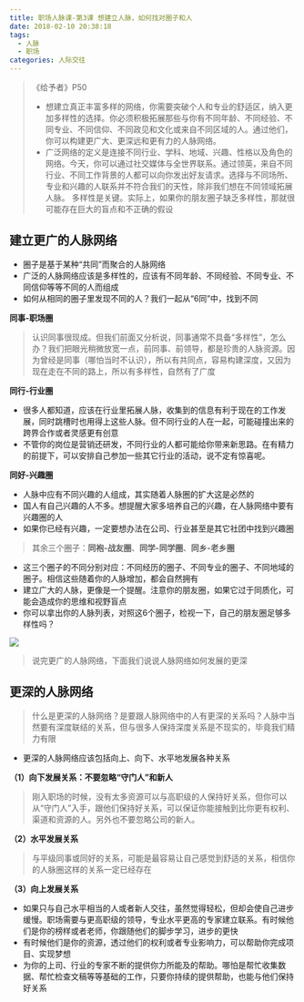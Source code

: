 ```yaml
---
title: 职场人脉课-第3课 想建立人脉，如何找对圈子和人
date: 2018-02-10 20:38:18
tags: 
  - 人脉
  - 职场
categories: 人际交往
---
```


> 《给予者》P50
> - 想建立真正丰富多样的网络，你需要突破个人和专业的舒适区，纳入更加多样性的选择。你必须积极拓展那些与你有不同年龄、不同经验、不同专业、不同信仰、不同政见和文化或来自不同区域的人。通过他们，你可以构建更广大、更深远和更有力的人脉网络。
> - 广泛网络的定义是连接不同行业、学科、地域、兴趣、性格以及角色的网络。今天，你可以通过社交媒体与全世界联系。通过领英，来自不同行业、不同工作背景的人都可以向你发出好友请求。选择与不同场所、专业和兴趣的人联系并不符合我们的天性，除非我们想在不同领域拓展人脉。
多样性是关键。实际上，如果你的朋友圈子缺乏多样性，那就很可能存在巨大的盲点和不正确的假设

建立更广的人脉网络
---

- 圈子是基于某种“共同”而聚合的人脉网络
- 广泛的人脉网络应该是多样性的，应该有不同年龄、不同经验、不同专业、不同信仰等等不同的人而组成
- 如何从相同的圈子里发现不同的人？我们一起从“6同”中，找到不同

<!--more-->

**同事-职场圈**

> 认识同事很现成。但我们前面又分析说，同事通常不具备“多样性”，怎么办？我们把眼光稍微放宽一点，前同事、前领导，都是珍贵的人脉资源。因为曾经是同事（哪怕当时不认识），所以有共同点，容易构建深度，又因为现在走在不同的路上，所以有多样性，自然有了广度

**同行-行业圈**

- 很多人都知道，应该在行业里拓展人脉，收集到的信息有利于现在的工作发展，同时跳槽时也用得上这些人脉。但不同行业的人在一起，可能碰撞出来的跨界合作或者灵感更有创意
- 不管你的岗位是营销还研发，不同行业的人都可能给你带来新思路。在有精力的前提下，可以安排自己参加一些其它行业的活动，说不定有惊喜呢。

**同好-兴趣圈**

- 人脉中应有不同兴趣的人组成，其实随着人脉圈的扩大这是必然的
- 国人有自己兴趣的人不多。想提醒大家多培养自己的兴趣，在人脉网络中要有兴趣圈的人
- 如果你已经有兴趣，一定要想办法在公司、行业甚至是其它社团中找到兴趣圈

> 其余三个圈子：**同袍-战友圈**、**同学-同学圈**、**同乡-老乡圈**

- 这三个圈子的不同分别对应：不同经历的圈子、不同专业的圈子、不同地域的圈子。相信这些随着你的人脉增加，都会自然拥有
- 建立广大的人脉，更像是一个提醒。注意你的朋友圈，如果它过于同质化，可能会造成你的思维和视野盲点
- 你可以拿出你的人脉列表，对照这6个圈子，检视一下，自己的朋友圈足够多样性吗？

![](http://7xq6al.com1.z0.glb.clouddn.com/quanzi.jpeg)

> 说完更广的人脉网络，下面我们说说人脉网络如何发展的更深

更深的人脉网络
---

> 什么是更深的人脉网络？是要跟人脉网络中的人有更深的关系吗？人脉中当然要有深度联结的关系，但与很多人保持深度关系是不现实的，毕竟我们精力有限

- 更深的人脉网络应该包括向上、向下、水平地发展各种关系

**（1）向下发展关系：不要忽略“守门人”和新人**

> 刚入职场的时候，没有太多资源可以与高职级的人保持好关系，但你可以从“守门人”入手，跟他们保持好关系，可以保证你能接触到比你更有权利、渠道和资源的人。另外也不要忽略公司的新人。

**（2）水平发展关系**

> 与平级同事或同好的关系，可能是最容易让自己感觉到舒适的关系，相信你的人脉圈这样的关系一定已经存在

**（3）向上发展关系**

- 如果只与自己水平相当的人或者新人交往，虽然觉得轻松，但却会使自己进步缓慢。职场需要与更高职级的领导，专业水平更高的专家建立联系。有时候他们是你的榜样或者老师，你跟随他们的脚步学习，进步的更快
- 有时候他们是你的资源，透过他们的权利或者专业影响力，可以帮助你完成项目、实现梦想
- 为你的上司、行业的专家不断的提供你力所能及的帮助。哪怕是帮忙收集数据、帮忙检查文稿等等基础的工作，只要你持续的提供帮助，也能与他们保持好关系
